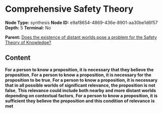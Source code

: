 # Comprehensive Safety Theory

**Node Type:** synthesis
**Node ID:** e9af8654-4869-436e-8901-aa30be1d6f57
**Depth:** 5
**Terminal:** No

**Parent:** [Does the existence of distant worlds pose a problem for the Safety Theory of Knowledge?](does-the-existence-of-distant-worlds-pose-a-problem-for-the-safety-theory-of-knowledge-antithesis-09dcd0c0-4296-4f19-8f0b-c2ecc5e0f029.md)

## Content

**For a person to know a proposition, it is necessary that they believe the proposition**, **For a person to know a proposition, it is necessary for the proposition to be true**, **For a person to know a proposition, it is necessary that in all possible worlds of significant relevance, the proposition is not false**, **This relevance could include both nearby and more distant worlds depending on contextual factors**, **For a person to know a proposition, it is sufficient they believe the proposition and this condition of relevance is met**
